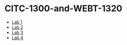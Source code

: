 # CITC-1300-and-WEBT-1320
<ul>
    <li><a href="Lab1/index.html" target="_blank">Lab 1</a></li>
    <li><a href="Lab2/index.html" target="_blank">Lab 2</a></li>
    <li><a href="Lab3/index.html" target="_blank">Lab 3</a></li>
    <li><a href="Lab4/Index.html" target="_blank">Lab 4</a></li>
</ul>